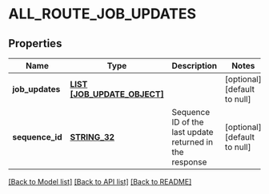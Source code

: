 # ALL_ROUTE_JOB_UPDATES

## Properties
Name | Type | Description | Notes
------------ | ------------- | ------------- | -------------
**job_updates** | [**LIST [JOB_UPDATE_OBJECT]**](jobUpdateObject.md) |  | [optional] [default to null]
**sequence_id** | [**STRING_32**](STRING_32.md) | Sequence ID of the last update returned in the response | [optional] [default to null]

[[Back to Model list]](../README.md#documentation-for-models) [[Back to API list]](../README.md#documentation-for-api-endpoints) [[Back to README]](../README.md)


